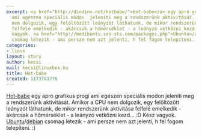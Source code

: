 ```yaml
---
excerpt: <a href="http://dindinx.net/hotbabe/">Hot-babe</a> egy apró grafikus progi
  ami egészen speciális módon  jeleníti meg a rendszerünk aktivitását. Amikor a CPU
  nem dolgozik, egy felöltözött leányzót láthatunk, de mikor rendszerünk aktivitása
  felfelé emelkedik - akárcsak a hőmérséklet - a leányzó vetkőzni kezd... :D Kész
  vagyok. <a href="http://medibuntu.sos-sts.com/packages.php">Ubuntu</a>/<a href="http://www.debian-unofficial.org/packages.html">debian</a>
  csomag létezik - ami persze nem azt jelenti, h fel fogom telepíteni. :)
categories:
- linux
layout: story
author: kecsi
mail: kecsi@linuxbox.hu
title: Hot-babe
created: 1173781776
---
```

<a href="http://dindinx.net/hotbabe/">Hot-babe</a> egy apró grafikus progi ami egészen speciális módon  jeleníti meg a rendszerünk aktivitását. Amikor a CPU nem dolgozik, egy felöltözött leányzót láthatunk, de mikor rendszerünk aktivitása felfelé emelkedik - akárcsak a hőmérséklet - a leányzó vetkőzni kezd... :D Kész vagyok. <a href="http://medibuntu.sos-sts.com/packages.php">Ubuntu</a>/<a href="http://www.debian-unofficial.org/packages.html">debian</a> csomag létezik - ami persze nem azt jelenti, h fel fogom telepíteni. :)
